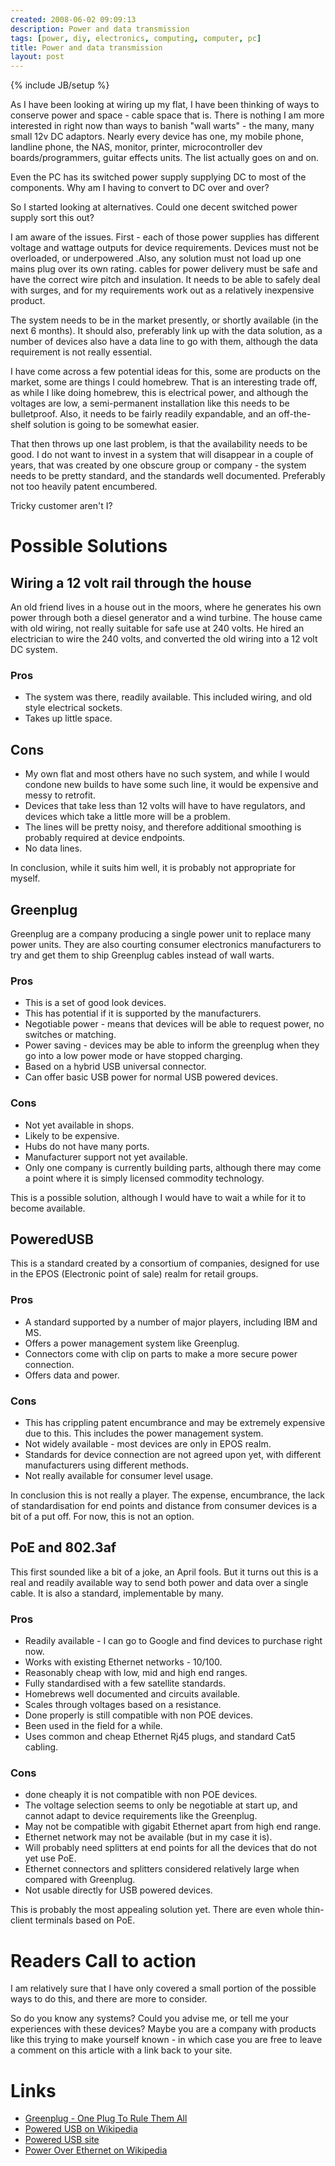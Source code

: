 ```yaml
---
created: 2008-06-02 09:09:13
description: Power and data transmission
tags: [power, diy, electronics, computing, computer, pc]
title: Power and data transmission
layout: post
---
```

{% include JB/setup %}


As I have been looking at wiring up my flat, I have been thinking of ways to conserve power and space - cable space that is. There is nothing I am more interested in right now than ways to banish "wall warts" - the many, many small 12v DC adaptors. Nearly every device has one, my mobile phone, landline phone, the NAS, monitor, printer, microcontroller dev boards/programmers, guitar effects units. The list actually goes on and on.


Even the PC has its switched power supply supplying DC to most of the components. Why am I having to convert to DC over and over?


So I started looking at alternatives. Could one decent switched power supply sort this out?

I am aware of the issues. First - each of those power supplies has different voltage and wattage outputs for device requirements. Devices must not be overloaded, or underpowered .Also, any solution must not load up one mains plug over its own rating. cables for power delivery must be safe and have the correct wire pitch and insulation. It needs to be able to safely deal with surges, and for my requirements work out as a relatively inexpensive product.

The system needs to be in the market presently, or shortly available (in the next 6 months). It should also, preferably link up with the data solution, as a number of devices also have a data line to go with them, although the data requirement is not really essential.

I have come across a few potential ideas for this, some are products on the market, some are things I could homebrew. That is an interesting trade off, as while I like doing homebrew, this is electrical power, and although the voltages are low, a semi-permanent installation like this needs to be bulletproof. Also, it needs to be fairly readily expandable, and an off-the-shelf solution is going to be somewhat easier.

That then throws up one last problem, is that the availability needs to be good. I do not want to invest in a system that will disappear in a couple of years, that was created by one obscure group or company - the system needs to be pretty standard, and the standards well documented. Preferably not too heavily patent encumbered.


Tricky customer aren't I?

# Possible Solutions

## Wiring a 12 volt rail through the house

An old friend lives in a house out in the moors, where he generates his own power through both a diesel generator and a wind turbine. The house came with old wiring, not really suitable for safe use at 240 volts. He hired an electrician to wire the 240 volts, and converted the old wiring into a 12 volt DC system.

### Pros

* The system was there, readily available. This included wiring, and old style electrical sockets.
* Takes up little space.

## Cons

* My own flat and most others have no such system, and while I would condone new builds to have some such line, it would be expensive and messy to retrofit.
* Devices that take less than 12 volts will have to have regulators, and devices which take a little more will be a problem.
* The lines will be pretty noisy, and therefore additional smoothing is probably required at device endpoints.
* No data lines.

In conclusion, while it suits him well, it is probably not appropriate for myself.

## Greenplug

Greenplug are a company producing a single power unit to replace many power units. They are also courting consumer electronics manufacturers to try and get them to ship Greenplug cables instead of wall warts.

### Pros
* This is a set of good look devices.
* This has potential if it is supported by the manufacturers.
* Negotiable power - means that devices will be able to request power, no switches or matching.
* Power saving - devices may be able to inform the greenplug when they go into a low power mode or have stopped charging.
* Based on a hybrid USB universal connector.
* Can offer basic USB power for normal USB powered devices.


### Cons
* Not yet available in shops.
* Likely to be expensive.
* Hubs do not have many ports.
* Manufacturer support not yet available.
* Only one company is currently building parts, although there may come a point where it is simply licensed commodity technology.

This is a possible solution, although I would have to wait a while for it to become available.

## PoweredUSB

This is a standard created by a consortium of companies, designed for use in the EPOS (Electronic point of sale) realm for retail groups.

### Pros
* A standard supported by a number of major players, including IBM and MS.
* Offers a power management system like Greenplug.
* Connectors come with clip on parts to make a more secure power connection.
* Offers data and power.

### Cons
* This has crippling patent encumbrance and may be extremely expensive due to this. This includes the power management system.
* Not widely available - most devices are only in EPOS realm.
* Standards for device connection are not agreed upon yet, with different manufacturers using different methods.
* Not really available for consumer level usage.
 
 In conclusion this is not really a player. The expense, encumbrance, the lack of standardisation for end points and distance from consumer devices is a bit of a put off. For now, this is not an option.

## PoE and 802.3af

This first sounded like a bit of a joke, an April fools. But it turns out this is a real and readily available way to send both power and data over a single cable. It is also a standard, implementable by many.

### Pros
* Readily available - I can go to Google and find devices to purchase right now.
* Works with existing Ethernet networks - 10/100.
* Reasonably cheap with low, mid and high end ranges.
* Fully standardised with a few satellite standards.
* Homebrews well documented and circuits available.
* Scales through voltages based on a resistance.
* Done properly is still compatible with non POE devices.
* Been used in the field for a while.
* Uses common and cheap Ethernet Rj45 plugs, and standard Cat5 cabling.

### Cons
* done cheaply it is not compatible with non POE devices.
* The voltage selection seems to only be negotiable at start up, and cannot adapt to device requirements like the Greenplug.
* May not be compatible with gigabit Ethernet apart from high end range.
* Ethernet network may not be available (but in my case it is).
* Will probably need splitters at end points for all the devices that do not yet use PoE.
* Ethernet connectors and splitters considered relatively large when compared with Greenplug.
* Not usable directly for USB powered devices.

This is probably the most appealing solution yet. There are even whole thin-client terminals based on PoE.

# Readers Call to action

I am relatively sure that I have only covered a small portion of the possible ways to do this, and there are more to consider.

So do you know any systems? Could you advise me, or tell me your experiences with these devices? Maybe you are a company with products like this trying to make yourself known - in which case you are free to leave a comment on this article with a link back to your site.

# Links
* [Greenplug - One Plug To Rule Them All](http://greenplug.us/news/item/bmV3czUxMzg3NTE5YTk4M2Q=)
* [Powered USB on Wikipedia](http://en.wikipedia.org/wiki/PoweredUSB)
* [Powered USB site](http://www.poweredusb.org/index.html)
* [Power Over Ethernet on Wikipedia](http://en.wikipedia.org/wiki/802.3af)
